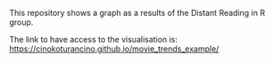 This repository shows a graph as a results of the Distant Reading in R group.

The link to have access to the visualisation is: https://cinokoturancino.github.io/movie_trends_example/
